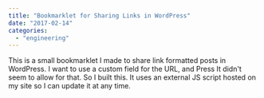 ```yaml
---
title: "Bookmarklet for Sharing Links in WordPress"
date: "2017-02-14"
categories: 
  - "engineering"
---
```


This is a small bookmarklet I made to share link formatted posts in WordPress. I want to use a custom field for the URL, and Press It didn't seem to allow for that. So I built this. It uses an external JS script hosted on my site so I can update it at any time.
